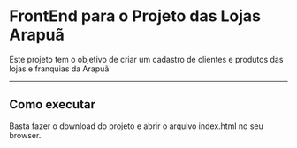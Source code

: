 # FrontEnd para o Projeto das Lojas Arapuã

Este projeto tem o objetivo de criar um cadastro de clientes e produtos das lojas e franquias da Arapuã

---
## Como executar

Basta fazer o download do projeto e abrir o arquivo index.html no seu browser.
